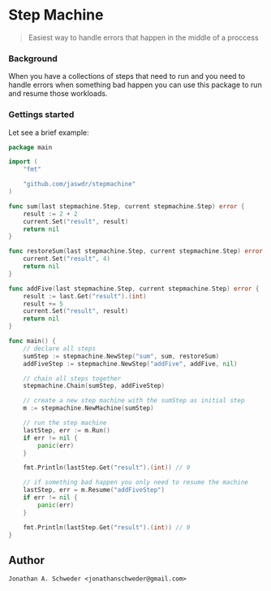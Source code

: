 # Step Machine

> Easiest way to handle errors that happen in the middle of a proccess

### Background

When you have a collections of steps that need to run and you need to handle errors when something bad happen you can use this package to run and resume those workloads.

### Gettings started

Let see a brief example:

```go
package main

import (
	"fmt"

	"github.com/jaswdr/stepmachine"
)

func sum(last stepmachine.Step, current stepmachine.Step) error {
	result := 2 + 2
	current.Set("result", result)
	return nil
}

func restoreSum(last stepmachine.Step, current stepmachine.Step) error {
	current.Set("result", 4)
	return nil
}

func addFive(last stepmachine.Step, current stepmachine.Step) error {
	result := last.Get("result").(int)
	result += 5
	current.Set("result", result)
	return nil
}

func main() {
	// declare all steps
	sumStep := stepmachine.NewStep("sum", sum, restoreSum)
	addFiveStep := stepmachine.NewStep("addFive", addFive, nil)

	// chain all steps together
	stepmachine.Chain(sumStep, addFiveStep)

	// create a new step machine with the sumStep as initial step
	m := stepmachine.NewMachine(sumStep)

	// run the step machine
	lastStep, err := m.Run()
	if err != nil {
		panic(err)
	}

	fmt.Println(lastStep.Get("result").(int)) // 9

    // if something bad happen you only need to resume the machine
    lastStep, err = m.Resume("addFiveStep")
    if err != nil {
        panic(err)
    }

	fmt.Println(lastStep.Get("result").(int)) // 9
}
```

## Author
    Jonathan A. Schweder <jonathanschweder@gmail.com>
